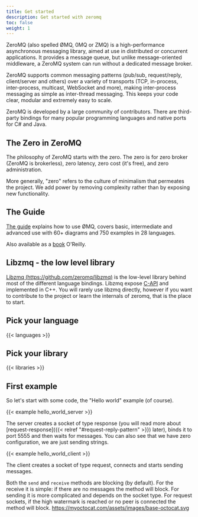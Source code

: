 ```yaml
---
title: Get started
description: Get started with zeromq
toc: false
weight: 1
---
```


ZeroMQ (also spelled ØMQ, 0MQ or ZMQ) is a high-performance asynchronous messaging library, aimed at use in distributed or concurrent applications. It provides a message queue, but unlike message-oriented middleware, a ZeroMQ system can run without a dedicated message broker.

ZeroMQ supports common messaging patterns (pub/sub, request/reply, client/server and others) over a variety of transports (TCP, in-process, inter-process, multicast, WebSocket and more), making inter-process messaging as simple as inter-thread messaging. This keeps your code clear, modular and extremely easy to scale.

ZeroMQ is developed by a large community of contributors. There are third-party bindings for many popular programming languages and native ports for C# and Java.

## The Zero in ZeroMQ

The philosophy of ZeroMQ starts with the zero. The zero is for zero broker
(ZeroMQ is brokerless), zero latency, zero cost (it's free), and zero
administration.

More generally, "zero" refers to the culture of minimalism that permeates the
project. We add power by removing complexity rather than by exposing new
functionality.

## The Guide

[The guide](http://zguide.zeromq.org/page:all) explains how to use ØMQ, covers basic, intermediate and advanced use with 60+ diagrams and 750 examples in 28 languages.

Also available as a [book](https://www.amazon.com/ZeroMQ-Messaging-Applications-Pieter-Hintjens-ebook/dp/B00BT0IELC/ref=sr_1_1?keywords=zeromq&qid=1560178380&s=gateway&sr=8-1) O'Reilly.

## Libzmq - the low level library

[Libzmq (https://github.com/zeromq/libzmq)](https://github.com/zeromq/libzmq) is the low-level library behind most of the different language bindings.
Libzmq expose [C-API](http://api.zeromq.org) and implemented in C++.
You will rarely use libzmq directly, however if you want to contribute to the project or learn the internals of zeromq, that is the place to start.

## Pick your language

{{< languages >}}

## Pick your library

{{< libraries >}}

## First example

So let's start with some code, the "Hello world" example (of course).

{{< example hello_world_server >}}

The server creates a socket of type response (you will read more about
[request-response]({{< relref "#request-reply-pattern" >}}) later), binds it to
port 5555 and then waits for messages. You can also see that we have zero
configuration, we are just sending strings.

{{< example hello_world_client >}}

The client creates a socket of type request, connects and starts sending
messages.

Both the `send` and `receive` methods are blocking (by default). For the receive
it is simple: if there are no messages the method will block. For sending it is
more complicated and depends on the socket type. For request sockets, if the
high watermark is reached or no peer is connected the method will block.
https://myoctocat.com/assets/images/base-octocat.svg
